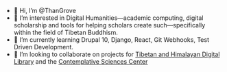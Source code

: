 - 👋  Hi, I’m @ThanGrove
- 👀  I’m interested in Digital Humanities—academic computing, digital scholarship and tools for helping scholars create such—specifically 
within the field of Tibetan Buddhism.
- 🌱  I’m currently learning Drupal 10, Django, React, Git Webhooks, Test Driven Development.
- 💞️  I’m looking to collaborate on projects for [Tibetan and Himalayan Digital Library](https://www.thlib.org) 
and the [Contemplative Sciences Center](https://csc.virginia.edu)

<!---

- 📫 How to reach me ...

ThanGrove/ThanGrove is a ✨ special ✨ repository because its `README.md` (this file) appears on your GitHub profile.
You can click the Preview link to take a look at your changes.
--->
